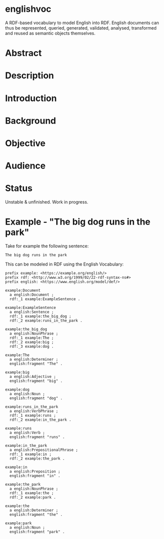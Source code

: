 # englishvoc

A RDF-based vocabulary to model English into RDF. English documents can thus be represented, queried, generated, validated, analysed, transformed and reused as semantic objects themselves.

# Abstract



# Description



# Introduction



# Background



# Objective



# Audience



# Status

Unstable & unfinished. Work in progress.

# Example - "The big dog runs in the park"

Take for example the following sentence:

```
The big dog runs in the park
```

This can be modeled in RDF using the English Vocabulary:

```
prefix example: <https://example.org/english/>
prefix rdf: <http://www.w3.org/1999/02/22-rdf-syntax-ns#>
prefix english: <https://www.english.org/model/def/>

example:Document
  a english:Document ;
  rdf:_1 example:ExampleSentence .

example:ExampleSentence
  a english:Sentence ;
  rdf:_1 example:the_big_dog ;
  rdf:_2 example:runs_in_the_park .

example:the_big_dog
  a english:NounPhrase ;
  rdf:_1 example:The ;
  rdf:_2 example:big ;
  rdf:_3 example:dog .

example:The
  a english:Determiner ;
  english:fragment "The" .

example:big
  a english:Adjective ;
  english:fragment "big" .

example:dog
  a english:Noun ;
  english:fragment "dog" .

example:runs_in_the_park
  a english:VerbPhrase ;
  rdf:_1 example:runs ;
  rdf:_2 example:in_the_park .

example:runs
  a english:Verb ;
  english:fragment "runs" .

example:in_the_park
  a english:PrepositionalPhrase ;
  rdf:_1 example:in ;
  rdf:_2 example:the_park .

example:in
  a english:Preposition ;
  english:fragment "in" .

example:the_park
  a english:NounPhrase ;
  rdf:_1 example:the ;
  rdf:_2 example:park .

example:the
  a english:Determiner ;
  english:fragment "the" .

example:park
  a english:Noun ;
  english:fragment "park" .

``` 
 